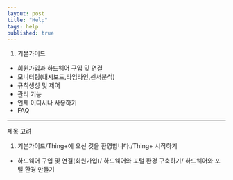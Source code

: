 ```yaml
---
layout: post
title: "Help"
tags: help
published: true
---
```



1. 기본가이드
* 회원가입과 하드웨어 구입 및 연결
* 모니터링(대시보드,타임라인,센서분석)
* 규칙생성 및 제어
* 관리 기능
* 언제 어디서나 사용하기
* FAQ

---
제목 고려
1. 기본가이드/Thing+에 오신 것을 환영합니다./Thing+ 시작하기
* 하드웨어 구입 및 연결(회원가입)/
하드웨어와 포털 환경 구축하기/
하드웨어와 포털 환경 만들기
